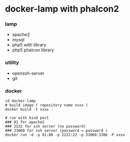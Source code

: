 # docker-lamp with phalcon2

### lamp
* apache2
* mysql
* php5 with library
* php5 phalcon library

### utility
* openssh-server
* git


### docker
```
cd docker-lamp
# build image ( repository name xxxx )
docker build -t xxxx .

# run with bind port
### 81 for apache2
### 2222 for ssh server (no password)
### 33060 for ssh server (password = password ) 
docker run -d -p 81:80 -p 2222:22 -p 33060:3306 -P xxxx
```